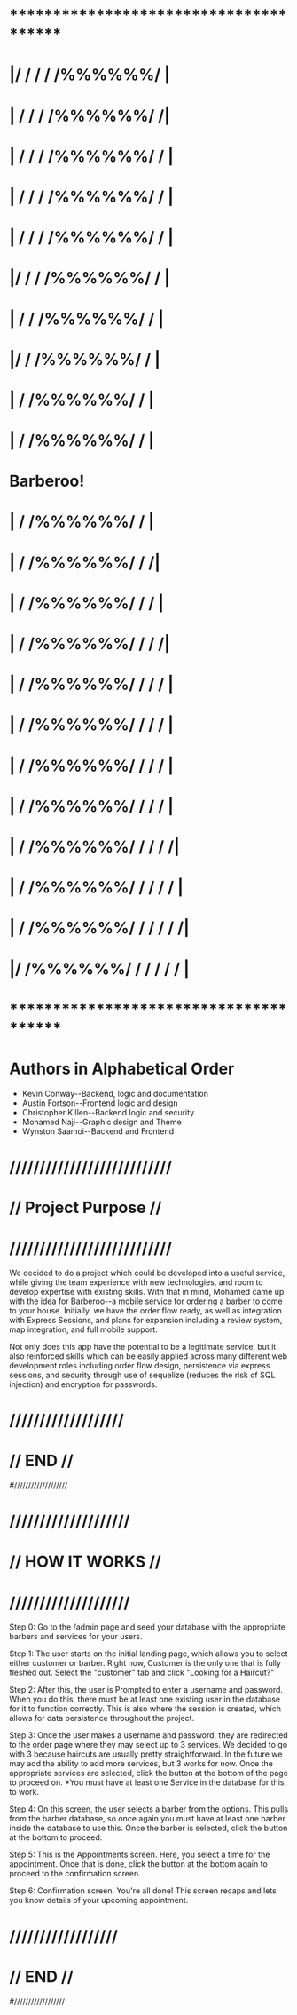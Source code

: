 #                      **************************************
#                       |/    / /               / /%%%%%%/ |                                 
#                       |    / /               / /%%%%%%/ /|                                 
#                       |   / /               / /%%%%%%/ / |                                 
#                       |  / /               / /%%%%%%/ /  |                                 
#                       | / /               / /%%%%%%/ /   |                                 
#                       |/ /               / /%%%%%%/ /    |                                 
#                       | /               / /%%%%%%/ /     |                                 
#                       |/               / /%%%%%%/ /      |                                 
#                       |               / /%%%%%%/ /       |                                 
#                       |              / /%%%%%%/ /        |
#
#                                     Barberoo!
#
#                       |           / /%%%%%%/ /           |                                 
#                       |          / /%%%%%%/ /           /|                                 
#                       |         / /%%%%%%/ /           / |                                 
#                       |        / /%%%%%%/ /           / /|                                 
#                       |       / /%%%%%%/ /           / / |                                 
#                       |      / /%%%%%%/ /           / /  |                                 
#                       |     / /%%%%%%/ /           / /   |                                 
#                       |    / /%%%%%%/ /           / /    |                                 
#                       |   / /%%%%%%/ /           / /    /|                                 
#                       |  / /%%%%%%/ /           / /    / |                                 
#                       | / /%%%%%%/ /           / /    / /|                                 
#                       |/ /%%%%%%/ /           / /    / / |           
#                      **************************************                    




# Authors in Alphabetical Order
* Kevin Conway--Backend, logic and documentation
* Austin Fortson--Frontend logic and design
* Christopher Killen--Backend logic and security
* Mohamed Naji--Graphic design and Theme
* Wynston Saamoi--Backend and Frontend


#                    ///////////////////////////
#                   //    Project Purpose    //
#                  ///////////////////////////

We decided to do a project which could be developed into a useful service, while giving the team experience with new technologies, and room to develop expertise with existing skills. With that in mind, Mohamed came up with the idea for Barberoo--a mobile service for ordering a barber to come to your house. Initially, we have the order flow ready, as well as integration with Express Sessions, and plans for expansion including a review system, map integration, and full mobile support.

Not only does this app have the potential to be a legitimate service, but it also reinforced skills which can be easily applied across many different web development roles including order flow design, persistence via express sessions, and security through use of sequelize (reduces the risk of SQL injection) and encryption for passwords.

#  ///////////////////
# //      END      //
#///////////////////


#                               ////////////////////
#                              //  HOW IT WORKS  //
#                             ////////////////////

Step 0: Go to the /admin page and seed your database with the appropriate barbers and services for your users. 

Step 1: The user starts on the initial landing page, which allows you to select either customer or barber. Right now, Customer is the only one that is fully fleshed out. Select the "customer" tab and click "Looking for a Haircut?"

Step 2: After this, the user is Prompted to enter a username and password. When you do this, there must be at least one existing user in the database for it to function correctly. This is also where the session is created, which allows for data persistence throughout the project.

Step 3: Once the user makes a username and password, they are redirected to the order page where they may select up to 3 services. We decided to go with 3 because haircuts are usually pretty straightforward. In the future we may add the ability to add more services, but 3 works for now. Once the appropriate services are selected, click the button at the bottom of the page to proceed on. 
    *You must have at least one Service in the database for this to work.

Step 4: On this screen, the user selects a barber from the options. This pulls from the barber database, so once again you must have at least one barber inside the database to use this. Once the barber is selected, click the button at the bottom to proceed.

Step 5: This is the Appointments screen. Here, you select a time for the appointment. Once that is done, click the button at the bottom again to proceed to the confirmation screen.

Step 6: Confirmation screen. You're all done! This screen recaps and lets you know details of your upcoming appointment.


#  //////////////////
# //      END     //
#//////////////////

